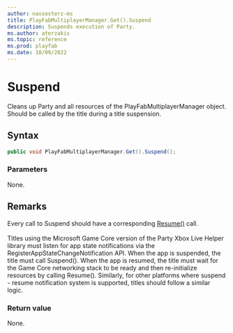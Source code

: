 ```yaml
---
author: nassosterz-ms
title: PlayFabMultiplayerManager.Get().Suspend
description: Suspends execution of Party.
ms.author: aterzakis
ms.topic: reference
ms.prod: playfab
ms.date: 10/09/2022
---
```


# Suspend

Cleans up Party and all resources of the PlayFabMultiplayerManager object. Should be called by the title during a title suspension.

## Syntax

```csharp
public void PlayFabMultiplayerManager.Get().Suspend();
```

### Parameters

None.

## Remarks
Every call to Suspend should have a corresponding [Resume()](playfabunityresume.md) call. <br /><br /> Titles using the Microsoft Game Core version of the Party Xbox Live Helper library must listen for app state notifications via the RegisterAppStateChangeNotification API. When the app is suspended, the title must call Suspend(). When the app is resumed, the title must wait for the Game Core networking stack to be ready and then re-initialize resources by calling Resume().
Similarly, for other platforms where suspend - resume notification system is supported, titles should follow a similar logic.

### Return value

None.